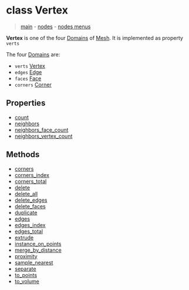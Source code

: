 # class Vertex

> [main](../index.md) - [nodes](nodes.md) - [nodes menus](nodes_menus.md)

**Vertex** is one of the four [Domains](Domain.md) of [Mesh](Mesh.md).
It is implemented as property `verts`

The four [Domains](Domain.md) are:
- `verts` [Vertex](Vertex.md)
- `edges` [Edge](Edge.md)
- `faces` [Face](Face.md)
- `corners` [Corner](Corner.md)
## Properties

- [count](#count-property)
- [neighbors](#neighbors-property)
- [neighbors_face_count](#neighbors_face_count-property)
- [neighbors_vertex_count](#neighbors_vertex_count-property)



## Methods

- [corners](#corners)
- [corners_index](#corners_index)
- [corners_total](#corners_total)
- [delete](#delete)
- [delete_all](#delete_all)
- [delete_edges](#delete_edges)
- [delete_faces](#delete_faces)
- [duplicate](#duplicate)
- [edges](#edges)
- [edges_index](#edges_index)
- [edges_total](#edges_total)
- [extrude](#extrude)
- [instance_on_points](#instance_on_points)
- [merge_by_distance](#merge_by_distance)
- [proximity](#proximity)
- [sample_nearest](#sample_nearest)
- [separate](#separate)
- [to_points](#to_points)
- [to_volume](#to_volume)

